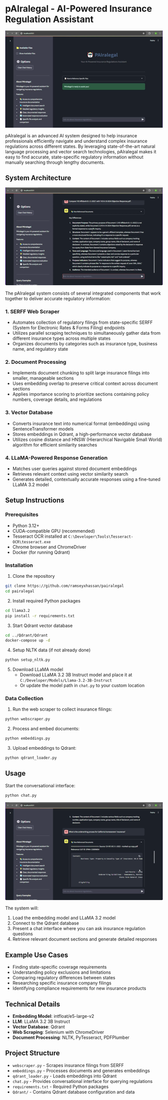 # pAIralegal - AI-Powered Insurance Regulation Assistant

![pAIralegal Interface](images/Screenshot%202025-05-05%20101159.png)

pAIralegal is an advanced AI system designed to help insurance professionals efficiently navigate and understand complex insurance regulations across different states. By leveraging state-of-the-art natural language processing and vector search technologies, pAIralegal makes it easy to find accurate, state-specific regulatory information without manually searching through lengthy documents.

## System Architecture

![System Architecture](images/Screenshot%202025-05-05%20101654.png)

The pAIralegal system consists of several integrated components that work together to deliver accurate regulatory information:

### 1. SERFF Web Scraper
- Automates collection of regulatory filings from state-specific SERFF (System for Electronic Rates & Forms Filing) endpoints
- Utilizes parallel scraping techniques to simultaneously gather data from different insurance types across multiple states
- Organizes documents by categories such as insurance type, business name, and regulatory state

### 2. Document Processing
- Implements document chunking to split large insurance filings into smaller, manageable sections
- Uses embedding overlap to preserve critical context across document sections
- Applies importance scoring to prioritize sections containing policy numbers, coverage details, and regulations

### 3. Vector Database
- Converts insurance text into numerical format (embeddings) using SentenceTransformer models
- Stores embeddings in Qdrant, a high-performance vector database
- Utilizes cosine distance and HNSW (Hierarchical Navigable Small World) algorithm for efficient similarity searches

### 4. LLaMA-Powered Response Generation
- Matches user queries against stored document embeddings
- Retrieves relevant context using vector similarity search
- Generates detailed, contextually accurate responses using a fine-tuned LLaMA 3.2 model

## Setup Instructions

### Prerequisites
- Python 3.12+
- CUDA-compatible GPU (recommended)
- Tesseract OCR installed at `C:\Developer\Tools\Tesseract-OCR\tesseract.exe`
- Chrome browser and ChromeDriver
- Docker (for running Qdrant)

### Installation

1. Clone the repository
```bash
git clone https://github.com/ramseyxhassan/pairalegal
cd pairalegal
```

2. Install required Python packages
```bash
cd llama3.2
pip install -r requirements.txt
```

3. Start Qdrant vector database
```bash
cd ../Qdrant/Qdrant
docker-compose up -d
```

4. Setup NLTK data (if not already done)
```bash
python setup_nltk.py
```

5. Download LLaMA model
   - Download LLaMA 3.2 3B Instruct model and place it at `C:/Developer/Models/Llama-3.2-3B-Instruct`
   - Or update the model path in `chat.py` to your custom location

### Data Collection

1. Run the web scraper to collect insurance filings:
```bash
python webscraper.py
```

2. Process and embed documents:
```bash
python embeddings.py
```

3. Upload embeddings to Qdrant:
```bash
python qdrant_loader.py
```

## Usage

Start the conversational interface:
```bash
python chat.py
```

![Chat Interface](images/Screenshot%202025-05-05%20101722.png)

The system will:
1. Load the embedding model and LLaMA 3.2 model
2. Connect to the Qdrant database
3. Present a chat interface where you can ask insurance regulation questions
4. Retrieve relevant document sections and generate detailed responses

## Example Use Cases

- Finding state-specific coverage requirements
- Understanding policy exclusions and limitations
- Comparing regulatory differences between states
- Researching specific insurance company filings
- Identifying compliance requirements for new insurance products

## Technical Details

- **Embedding Model**: intfloat/e5-large-v2
- **LLM**: LLaMA 3.2 3B Instruct
- **Vector Database**: Qdrant
- **Web Scraping**: Selenium with ChromeDriver
- **Document Processing**: NLTK, PyTesseract, PDFPlumber

## Project Structure

- `webscraper.py` - Scrapes insurance filings from SERFF
- `embeddings.py` - Processes documents and generates embeddings
- `qdrant_loader.py` - Loads embeddings into Qdrant
- `chat.py` - Provides conversational interface for querying regulations
- `requirements.txt` - Required Python packages
- `Qdrant/` - Contains Qdrant database configuration and data